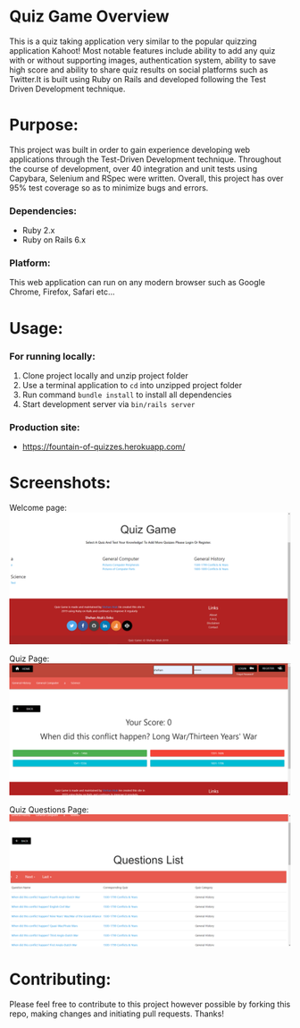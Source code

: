 # Quiz Game Overview
This is a quiz taking application very similar to the popular quizzing application Kahoot! Most notable features include ability to add any quiz with or without supporting images, authentication system, ability to save high score and ability to share quiz results on social platforms such as Twitter.It is built using Ruby on Rails and developed following the Test Driven Development technique.

# Purpose:
This project was built in order to gain experience developing web applications through the Test-Driven Development technique. Throughout the course of development, over 40 integration and unit tests using Capybara, Selenium and RSpec were written. Overall, this project has over 95% test coverage so as to minimize bugs and errors. 

### Dependencies:
* Ruby 2.x
* Ruby on Rails 6.x

### Platform:
This web application can run on any modern browser such as Google Chrome, Firefox, Safari etc...

# Usage: 
### For running locally:
1. Clone project locally and unzip project folder 
2. Use a terminal application to ``cd`` into unzipped project folder 
3. Run command ```bundle install``` to install all dependencies 
4. Start development server via ```bin/rails server```

### Production site:
* https://fountain-of-quizzes.herokuapp.com/

# Screenshots: 
Welcome page:
![Welcome page](/public/screenshot_1.png)

Quiz Page:
![Quiz Page](/public/screenshot_2.png)

Quiz Questions Page:
![Quiz Questions Page](/public/screenshot_3.png)

# Contributing:
Please feel free to contribute to this project however possible by forking this repo, making changes and initiating pull requests. Thanks!
